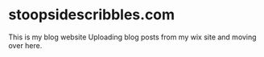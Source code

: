 # stoopsidescribbles.com
This is my blog website
Uploading blog posts from my wix site and moving over here. 
